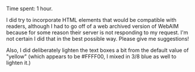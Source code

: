 Time spent: 1 hour.

I did try to incorporate HTML elements that would be compatible with readers, although I had to go off of a web archived version of WebAIM because for some reason their server is not responding to my request.  I'm not certain I did that in the best possible way.  Please give me suggestions!

Also, I did deliberately lighten the text boxes a bit from the default value of "yellow" (which appears to be #FFFF00, I mixed in 3/8 blue as well to lighten it.)